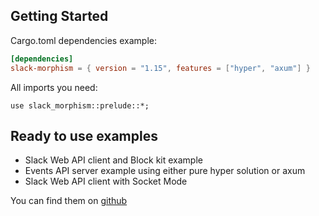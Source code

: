 ## Getting Started

Cargo.toml dependencies example:

```toml
[dependencies]
slack-morphism = { version = "1.15", features = ["hyper", "axum"] }
```

All imports you need:

```rust,noplaypen
use slack_morphism::prelude::*;
```

## Ready to use examples
- Slack Web API client and Block kit example
- Events API server example using either pure hyper solution or axum
- Slack Web API client with Socket Mode

You can find them on [github](https://github.com/abdolence/slack-morphism-rust/tree/master/examples)
